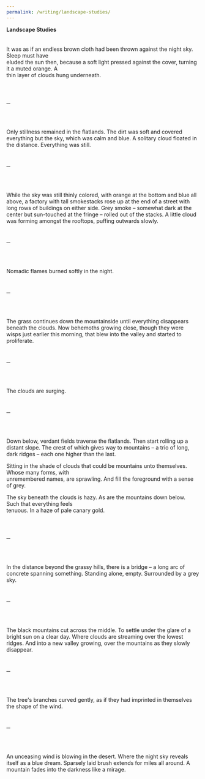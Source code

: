 ```yaml
---
permalink: /writing/landscape-studies/
---
```

**Landscape Studies**  
<br/><br/>
It was as if an endless brown cloth had been thrown against the night sky. Sleep must have  
eluded the sun then, because a soft light pressed against the cover, turning it a muted orange. A  
thin layer of clouds hung underneath.  
<br/><br/><br/>
<hr style="width:2%">
<br/><br/><br/>
Only stillness remained in the flatlands. The dirt was soft and covered everything but the sky,  
which was calm and blue. A solitary cloud floated in the distance. Everything was still.  
<br/><br/><br/>
<hr style="width:2%">
<br/><br/><br/>
While the sky was still thinly colored, with orange at the bottom and blue all above, a factory  
with tall smokestacks rose up at the end of a street with long rows of buildings on either side.  
Grey smoke – somewhat dark at the center but sun-touched at the fringe – rolled out of the  
stacks. A little cloud was forming amongst the rooftops, puffing outwards slowly.  
<br/><br/><br/>
<hr style="width:2%">
<br/><br/><br/>
Nomadic flames burned softly in the night.  
<br/><br/><br/>
<hr style="width:2%">
<br/><br/><br/>
The grass continues down the mountainside until everything disappears beneath the clouds.  
Now behemoths growing close, though they were wisps just earlier this morning, that blew into  
the valley and started to proliferate.  
<br/><br/><br/>
<hr style="width:2%">
<br/><br/><br/>
The clouds are surging.  
<br/><br/><br/>
<hr style="width:2%">
<br/><br/><br/>
Down below, verdant fields traverse the flatlands. Then start rolling up a distant slope. The  
crest of which gives way to mountains – a trio of long, dark ridges – each one higher than the  
last.  
  
Sitting in the shade of clouds that could be mountains unto themselves. Whose many forms, with  
unremembered names, are sprawling. And fill the foreground with a sense of grey.  
  
The sky beneath the clouds is hazy. As are the mountains down below. Such that everything feels  
tenuous. In a haze of pale canary gold.  
<br/><br/><br/>
<hr style="width:2%">
<br/><br/><br/>
In the distance beyond the grassy hills, there is a bridge – a long arc of concrete spanning  
something. Standing alone, empty. Surrounded by a grey sky.  
<br/><br/><br/>
<hr style="width:2%">
<br/><br/><br/>
The black mountains cut across the middle. To settle under the glare of a bright sun on a  
clear day. Where clouds are streaming over the lowest ridges. And into a new valley growing,  
over the mountains as they slowly disappear.  
<br/><br/><br/>
<hr style="width:2%">
<br/><br/><br/>
The tree's branches curved gently, as if they had imprinted in themselves the shape of the wind.  
<br/><br/><br/>
<hr style="width:2%">
<br/><br/><br/>
An unceasing wind is blowing in the desert. Where the night sky reveals itself as a blue  
dream. Sparsely laid brush extends for miles all around. A mountain fades into the darkness like  
a mirage.  
